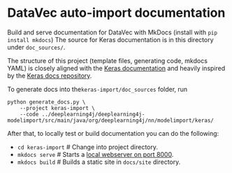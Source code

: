 # DataVec auto-import documentation

Build and serve documentation for DataVec with MkDocs (install with `pip install mkdocs`)
The source for Keras documentation is in this directory under `doc_sources/`.

The structure of this project (template files, generating code, mkdocs YAML) is closely aligned
with the [Keras documentation](keras.io) and heavily inspired by the [Keras docs repository](https://github.com/keras-team/keras/tree/master/docs).

To generate docs into the`keras-import/doc_sources` folder, run

```
python generate_docs.py \
    --project keras-import \
    --code ../deeplearning4j/deeplearning4j-modelimport/src/main/java/org/deeplearning4j/nn/modelimport/keras/

```

After that, to locally test or build documentation you can do the following:

- `cd keras-import`          # Change into project directory.
- `mkdocs serve`             # Starts a [local webserver on port 8000](localhost:8000).
- `mkdocs build`             # Builds a static site in `docs/site` directory.
